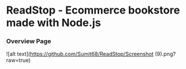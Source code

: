 # ReadStop - Ecommerce bookstore made with Node.js
### Overview Page
![alt text](https://github.com/Sumit68/ReadStop/Screenshot (9).png?raw=true)


